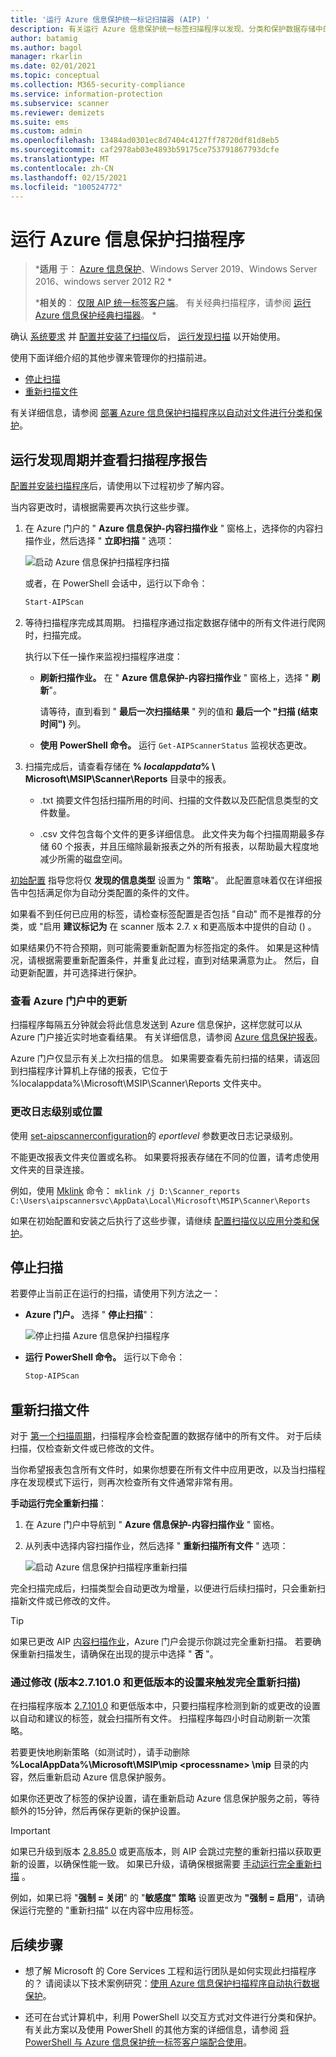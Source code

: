 ```yaml
---
title: '运行 Azure 信息保护统一标记扫描器 (AIP) '
description: 有关运行 Azure 信息保护统一标签扫描程序以发现、分类和保护数据存储中的文件的说明。
author: batamig
ms.author: bagol
manager: rkarlin
ms.date: 02/01/2021
ms.topic: conceptual
ms.collection: M365-security-compliance
ms.service: information-protection
ms.subservice: scanner
ms.reviewer: demizets
ms.suite: ems
ms.custom: admin
ms.openlocfilehash: 13484ad0301ec8d7404c4127ff78720df81d8eb5
ms.sourcegitcommit: caf2978ab03e4893b59175ce753791867793dcfe
ms.translationtype: MT
ms.contentlocale: zh-CN
ms.lasthandoff: 02/15/2021
ms.locfileid: "100524772"
---
```

# <a name="running-the-azure-information-protection-scanner"></a>运行 Azure 信息保护扫描程序

>***适用** 于： [Azure 信息保护](https://azure.microsoft.com/pricing/details/information-protection)、Windows Server 2019、Windows Server 2016、windows server 2012 R2 *
>
>***相关的**： [仅限 AIP 统一标签客户端](faqs.md#whats-the-difference-between-the-azure-information-protection-classic-and-unified-labeling-clients)。 有关经典扫描程序，请参阅 [运行 Azure 信息保护经典扫描器](deploy-aip-scanner-manage-classic.md)。 *

确认 [系统要求](deploy-aip-scanner-prereqs.md) 并 [配置并安装了扫描仪](deploy-aip-scanner-configure-install.md)后， [运行发现扫描](#run-a-discovery-cycle-and-view-reports-for-the-scanner) 以开始使用。

使用下面详细介绍的其他步骤来管理你的扫描前进。

- [停止扫描](#stopping-a-scan)
- [重新扫描文件](#rescanning-files)

有关详细信息，请参阅 [部署 Azure 信息保护扫描程序以自动对文件进行分类和保护](deploy-aip-scanner.md)。

## <a name="run-a-discovery-cycle-and-view-reports-for-the-scanner"></a>运行发现周期并查看扫描程序报告

[配置并安装扫描程序](deploy-aip-scanner-configure-install.md)后，请使用以下过程初步了解内容。

当内容更改时，请根据需要再次执行这些步骤。

1. 在 Azure 门户的 " **Azure 信息保护-内容扫描作业** " 窗格上，选择你的内容扫描作业，然后选择 " **立即扫描** " 选项：

    ![启动 Azure 信息保护扫描程序扫描](./media/scanner-scan-now.png)

    或者，在 PowerShell 会话中，运行以下命令：

    ```PowerShell
    Start-AIPScan
    ```

1. 等待扫描程序完成其周期。 扫描程序通过指定数据存储中的所有文件进行爬网时，扫描完成。

    执行以下任一操作来监视扫描程序进度：

    - **刷新扫描作业。**  在 " **Azure 信息保护-内容扫描作业** " 窗格上，选择 " **刷新**"。

        请等待，直到看到 " **最后一次扫描结果** " 列的值和 **最后一个 "扫描 (结束时间")** 列。

    - **使用 PowerShell 命令。** 运行 `Get-AIPScannerStatus` 监视状态更改。

1. 扫描完成后，请查看存储在 **% *localappdata*% \ Microsoft\MSIP\Scanner\Reports** 目录中的报表。

    - .txt 摘要文件包括扫描所用的时间、扫描的文件数以及匹配信息类型的文件数量。

    - .csv 文件包含每个文件的更多详细信息。 此文件夹为每个扫描周期最多存储 60 个报表，并且压缩除最新报表之外的所有报表，以帮助最大程度地减少所需的磁盘空间。

[初始配置](deploy-aip-scanner-configure-install.md#configure-the-scanner-in-the-azure-portal) 指导您将仅 **发现的信息类型** 设置为 " **策略**"。 此配置意味着仅在详细报告中包括满足你为自动分类配置的条件的文件。

如果看不到任何已应用的标签，请检查标签配置是否包括 "自动" 而不是推荐的分类，或 "启用 **建议标记为** 在 scanner 版本 2.7. x 和更高版本中提供的自动 () 。

如果结果仍不符合预期，则可能需要重新配置为标签指定的条件。 如果是这种情况，请根据需要重新配置条件，并重复此过程，直到对结果满意为止。 然后，自动更新配置，并可选择进行保护。

### <a name="viewing-updates-in-the-azure-portal"></a>查看 Azure 门户中的更新

扫描程序每隔五分钟就会将此信息发送到 Azure 信息保护，这样您就可以从 Azure 门户接近实时地查看结果。 有关详细信息，请参阅 [Azure 信息保护报表](reports-aip.md)。

Azure 门户仅显示有关上次扫描的信息。 如果需要查看先前扫描的结果，请返回到扫描程序计算机上存储的报表，它位于 %localappdata%\Microsoft\MSIP\Scanner\Reports 文件夹中。

### <a name="changing-log-levels-or-locations"></a>更改日志级别或位置

使用 [set-aipscannerconfiguration](/powershell/module/azureinformationprotection/set-aipscannerconfiguration)的 *eportlevel* 参数更改日志记录级别。

不能更改报表文件夹位置或名称。 如果要将报表存储在不同的位置，请考虑使用文件夹的目录连接。

例如，使用 [Mklink](/windows-server/administration/windows-commands/mklink) 命令： `mklink /j D:\Scanner_reports C:\Users\aipscannersvc\AppData\Local\Microsoft\MSIP\Scanner\Reports`

如果在初始配置和安装之后执行了这些步骤，请继续 [配置扫描仪以应用分类和保护](deploy-aip-scanner-configure-install.md#configure-the-scanner-to-apply-classification-and-protection)。

## <a name="stopping-a-scan"></a>停止扫描

若要停止当前正在运行的扫描，请使用下列方法之一：

- **Azure 门户。** 选择 " **停止扫描**"：

    ![停止扫描 Azure 信息保护扫描程序](./media/scanner-stop-scan.png)

- **运行 PowerShell 命令。** 运行以下命令：

    ```PowerShell
    Stop-AIPScan 
    ```

## <a name="rescanning-files"></a>重新扫描文件

对于 [第一个扫描周期](#run-a-discovery-cycle-and-view-reports-for-the-scanner)，扫描程序会检查配置的数据存储中的所有文件。 对于后续扫描，仅检查新文件或已修改的文件。

当你希望报表包含所有文件时，如果你想要在所有文件中应用更改，以及当扫描程序在发现模式下运行，则再次检查所有文件通常非常有用。

**手动运行完全重新扫描**：

1. 在 Azure 门户中导航到 " **Azure 信息保护-内容扫描作业** " 窗格。

1. 从列表中选择内容扫描作业，然后选择 " **重新扫描所有文件** " 选项：

    ![启动 Azure 信息保护扫描程序重新扫描](./media/scanner-rescan-files.png)

完全扫描完成后，扫描类型会自动更改为增量，以便进行后续扫描时，只会重新扫描新文件或已修改的文件。

> [!TIP]
> 如果已更改 AIP [内容扫描作业](deploy-aip-scanner-configure-install.md#create-a-content-scan-job)，Azure 门户会提示你跳过完全重新扫描。 若要确保重新扫描发生，请确保在出现的提示中选择 " **否** "。
> 
### <a name="trigger-a-full-rescan-by-modifying-your-settings-versions-271010-and-lower"></a>通过修改 (版本2.7.101.0 和更低版本的设置来触发完全重新扫描) 

在扫描程序版本 [2.7.101.0](rms-client/unifiedlabelingclient-version-release-history.md#version-271010) 和更低版本中，只要扫描程序检测到新的或更改的设置以自动和建议的标签，就会扫描所有文件。 扫描程序每四小时自动刷新一次策略。

若要更快地刷新策略（如测试时），请手动删除 **%LocalAppData%\Microsoft\MSIP\mip \<processname> \mip** 目录的内容，然后重新启动 Azure 信息保护服务。

如果你还更改了标签的保护设置，请在重新启动 Azure 信息保护服务之前，等待额外的15分钟，然后再保存更新的保护设置。

> [!IMPORTANT]
> 如果已升级到版本 [2.8.85.0](rms-client/unifiedlabelingclient-version-release-history.md#version-28850) 或更高版本，则 AIP 会跳过完整的重新扫描以获取更新的设置，以确保性能一致。 如果已升级，请确保根据需要 [手动运行完全重新扫描](#rescanning-files) 。 
>
> 例如，如果已将 "**强制 = 关闭**" 的 "**敏感度" 策略** 设置更改为 **"强制 = 启用**"，请确保运行完整的 "重新扫描" 以在内容中应用标签。
> 

## <a name="next-steps"></a>后续步骤

- 想了解 Microsoft 的 Core Services 工程和运行团队是如何实现此扫描程序的？  请阅读以下技术案例研究：[使用 Azure 信息保护扫描程序自动执行数据保护](https://www.microsoft.com/itshowcase/Article/Content/1070/Automating-data-protection-with-Azure-Information-Protection-scanner)。

- 还可在台式计算机中，利用 PowerShell 以交互方式对文件进行分类和保护。 有关此方案以及使用 PowerShell 的其他方案的详细信息，请参阅 [将 PowerShell 与 Azure 信息保护统一标签客户端配合使用](./rms-client/clientv2-admin-guide-powershell.md)。